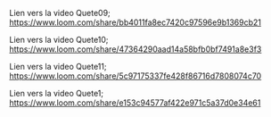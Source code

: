 Lien vers la video Quete09;
https://www.loom.com/share/bb4011fa8ec7420c97596e9b1369cb21

Lien vers la video Quete10;
https://www.loom.com/share/47364290aad14a58bfb0bf7491a8e3f3

Lien vers la video Quete11;
https://www.loom.com/share/5c97175337fe428f86716d7808074c70

Lien vers la video Quete1;
https://www.loom.com/share/e153c94577af422e971c5a37d0e34e61

